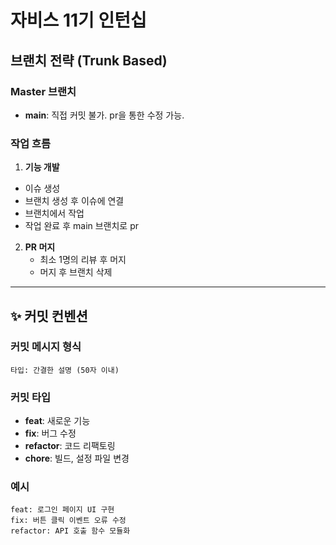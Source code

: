 # 자비스 11기 인턴십

## 브랜치 전략 (Trunk Based)

### Master 브랜치
- **main**: 직접 커밋 불가. pr을 통한 수정 가능.

### 작업 흐름
1. **기능 개발**
  - 이슈 생성
  - 브랜치 생성 후 이슈에 연결
  - 브랜치에서 작업
  - 작업 완료 후 main 브랜치로 pr

2. **PR 머지**
   - 최소 1명의 리뷰 후 머지
   - 머지 후 브랜치 삭제

---

## ✨ 커밋 컨벤션

### 커밋 메시지 형식
```
타입: 간결한 설명 (50자 이내)
```

### 커밋 타입
- **feat**: 새로운 기능
- **fix**: 버그 수정
- **refactor**: 코드 리팩토링
- **chore**: 빌드, 설정 파일 변경

### 예시
```
feat: 로그인 페이지 UI 구현
fix: 버튼 클릭 이벤트 오류 수정
refactor: API 호출 함수 모듈화
```

